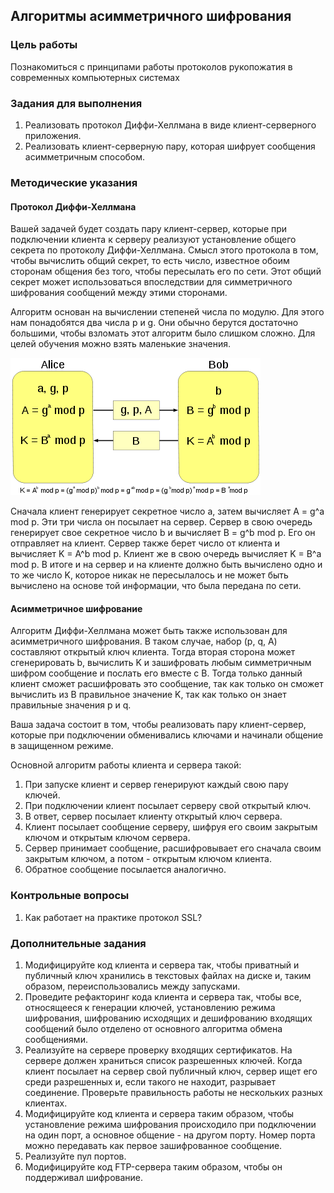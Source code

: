 ## Алгоритмы асимметричного шифрования

### Цель работы

Познакомиться с принципами работы протоколов рукопожатия в современных компьютерных системах

### Задания для выполнения

1. Реализовать протокол Диффи-Хеллмана в виде клиент-серверного приложения.
2. Реализовать клиент-серверную пару, которая шифрует сообщения асимметричным способом.

### Методические указания

#### Протокол Диффи-Хеллмана

Вашей задачей будет создать пару клиент-сервер, которые при подключении клиента к серверу реализуют установление общего секрета по протоколу Диффи-Хеллмана. Смысл этого протокола в том, чтобы вычислить общий секрет, то есть число, известное обоим сторонам общения без того, чтобы пересылать его по сети. Этот общий секрет может использоваться впоследствии для симметричного шифрования сообщений между этими сторонами.

Алгоритм основан на вычислении степеней числа по модулю. Для этого нам понадобятся два числа p и g. Они обычно берутся достаточно большими, чтобы взломать этот алгоритм было слишком сложно. Для целей обучения можно взять маленькие значения.

![alt_text](80.png "image_tooltip")

Сначала клиент генерирует секретное число a, затем вычисляет A = g^a mod p. Эти три числа он посылает на сервер. Сервер в свою очередь генерирует свое секретное число b и вычисляет B = g^b mod p. Его он отправляет на клиент. Сервер также берет число от клиента и вычисляет K = A^b mod p. Клиент же в свою очередь вычисляет K = B^a mod p. В итоге и на сервер и на клиенте должно быть вычислено одно и то же число K, которое никак не пересылалось и не может быть вычислено на основе той информации, что была передана по сети.

#### Асимметричное шифрование

Алгоритм Диффи-Хеллмана может быть также использован для асимметричного шифрования. В таком случае, набор (p, q, A) составляют открытый ключ клиента. Тогда вторая сторона может cгенерировать b, вычислить K и зашифровать любым симметричным шифром сообщение и послать его вместе с B. Тогда только данный клиент сможет расшифровать это сообщение, так как только он сможет вычислить из B правильное значение K, так как только он знает правильные значения p и q.

Ваша задача состоит в том, чтобы реализовать пару клиент-сервер, которые при подключении обменивались ключами и начинали общение в защищенном режиме.

Основной алгоритм работы клиента и сервера такой:

1. При запуске клиент и сервер генерируют каждый свою пару ключей.
2. При подключении клиент посылает серверу свой открытый ключ.
3. В ответ, сервер посылает клиенту открытый ключ сервера.
4. Клиент посылает сообщение серверу, шифруя его своим закрытым ключом и открытым ключом сервера.
5. Сервер принимает сообщение, расшифровывает его сначала своим закрытым ключом, а потом - открытым ключом клиента.
6. Обратное сообщение посылается аналогично.

### Контрольные вопросы

1. Как работает на практике протокол SSL?

### Дополнительные задания

1. Модифицируйте код клиента и сервера так, чтобы приватный и публичный ключ хранились в текстовых файлах на диске и, таким образом, переиспользовались между запусками.
2. Проведите рефакторинг кода клиента и сервера так, чтобы все, относящееся к генерации ключей, установлению режима шифрования, шифрованию исходящих и дешифрованию входящих сообщений было отделено от основного алгоритма обмена сообщениями.
3. Реализуйте на сервере проверку входящих сертификатов. На сервере должен храниться список разрешенных ключей. Когда клиент посылает на сервер свой публичный ключ, сервер ищет его среди разрешенных и, если такого не находит, разрывает соединение. Проверьте правильность работы не нескольких разных клиентах.
4. Модифицируйте код клиента и сервера таким образом, чтобы установление режима шифрования происходило при подключении на один порт, а основное общение - на другом порту. Номер порта можно передавать как первое зашифрованное сообщение.
5. Реализуйте пул портов.
6. Модифицируйте код FTP-сервера таким образом, чтобы он поддерживал шифрование.
